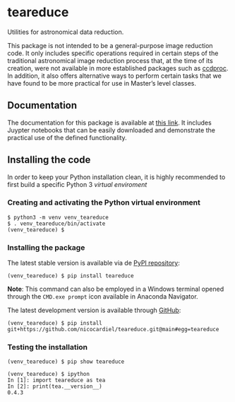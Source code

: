 # teareduce

Utilities for astronomical data reduction.

This package is not intended to be a general-purpose image reduction code. It
only includes specific operations required in certain steps of the traditional
astronomical image reduction process that, at the time of its creation, were
not available in more established packages such as
[ccdproc](https://ccdproc.readthedocs.io/en/latest/). In addition, it also
offers alternative ways to perform certain tasks that we have found to be more
practical for use in Master’s level classes.


## Documentation

The documentation for this package is available at [this
link](https://guaix.fis.ucm.es/~tea/teareduce-cookbook/_build/html/intro.html).
It includes Juypter notebooks that can be easily downloaded and demonstrate the
practical use of the defined functionality.

## Installing the code

In order to keep your Python installation clean, it is highly recommended to 
first build a specific Python 3 *virtual enviroment*

### Creating and activating the Python virtual environment

```shell
$ python3 -m venv venv_teareduce
$ . venv_teareduce/bin/activate
(venv_teareduce) $ 
```

### Installing the package

The latest stable version is available via de [PyPI repository](https://pypi.org/project/teareduce/):

```shell
(venv_teareduce) $ pip install teareduce
```

**Note**: This command can also be employed in a Windows terminal opened through the 
``CMD.exe prompt`` icon available in Anaconda Navigator.

The latest development version is available through [GitHub](https://github.com/nicocardiel/teareduce):

```shell
(venv_teareduce) $ pip install git+https://github.com/nicocardiel/teareduce.git@main#egg=teareduce
```

### Testing the installation

```shell
(venv_teareduce) $ pip show teareduce
```

```shell
(venv_teareduce) $ ipython
In [1]: import teareduce as tea
In [2]: print(tea.__version__)
0.4.3
```

